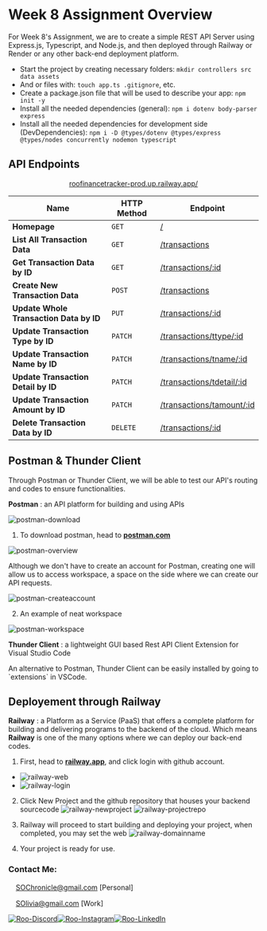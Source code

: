 
# Week 8 Assignment Overview

For Week 8's Assignment, we are to create a simple REST API Server using Express.js, Typescript, and Node.js, and then deployed through Railway or Render or any other back-end deployment platform.

- Start the project by creating necessary folders: `mkdir controllers src data assets`
- And or files with: `touch app.ts .gitignore`, etc.
- Create a package.json file that will be used to describe your app: `npm init -y`
- Install all the needed dependencies (general): `npm i dotenv body-parser express ` 
- Install all the needed dependencies for development side (DevDependencies): `npm i -D @types/dotenv @types/express @types/nodes concurrently nodemon typescript`

## API Endpoints
<p align="center">
<a href="https://roofinancetracker-prod.up.railway.app/">roofinancetracker-prod.up.railway.app/</a>
</p>

| Name  | HTTP Method | Endpoint | 
| ----------- | ----------- | ----------- |
| **Homepage** | `GET` |[/](https://roofinancetracker-prod.up.railway.app/)
| **List All Transaction Data** | `GET` | [/transactions](https://roofinancetracker-prod.up.railway.app/transactions)
| **Get Transaction Data by ID** | `GET` | [/transactions/:id](https://roofinancetracker-prod.up.railway.app/transactions/1) |
| **Create New Transaction Data** | `POST` | [/transactions](https://roofinancetracker-prod.up.railway.app/transactions) |
| **Update Whole Transaction Data by ID** | `PUT` | [/transactions/:id](https://roofinancetracker-prod.up.railway.app/transactions/1) |
| **Update Transaction Type by ID** | `PATCH` | [/transactions/ttype/:id](https://roofinancetracker-prod.up.railway.app/transactions/1) |
| **Update Transaction Name by ID** | `PATCH` | [/transactions/tname/:id](https://roofinancetracker-prod.up.railway.app/transactions/1) |
| **Update Transaction Detail by ID** | `PATCH` | [/transactions/tdetail/:id](https://roofinancetracker-prod.up.railway.app/transactions/1) |
| **Update Transaction Amount by ID** | `PATCH` | [/transactions/tamount/:id](https://roofinancetracker-prod.up.railway.app/transactions/1) |
| **Delete Transaction Data by ID** | `DELETE` | [/transactions/:id](https://roofinancetracker-prod.up.railway.app/transactions/1) |


## Postman & Thunder Client

<p>Through Postman or Thunder Client, we will be able to test our API's routing and codes to ensure 
functionalities.</p> 

**Postman** 
: an API platform for building and using APIs

![postman-download](https://raw.githubusercontent.com/RevoU-FSSE-2/week-8-SherinOlivia/main/readmeImgs/postman-download.webp)

1. To download postman, head to [**postman.com**](https://www.postman.com/downloads/)

![postman-overview](https://raw.githubusercontent.com/RevoU-FSSE-2/week-8-SherinOlivia/main/readmeImgs/postman-overview.webp)

<p>Although we don't have to create an account for Postman, creating one will allow us to access workspace, a space on the side where we can create our API requests.</p>

![postman-createaccount](https://raw.githubusercontent.com/RevoU-FSSE-2/week-8-SherinOlivia/main/readmeImgs/postman-login.webp)

2. An example of neat workspace

![postman-workspace](https://raw.githubusercontent.com/RevoU-FSSE-2/week-8-SherinOlivia/main/readmeImgs/postman-workspace.webp)

**Thunder Client** 
: a lightweight GUI based Rest API Client Extension for Visual Studio Code

<p> An alternative to Postman, Thunder Client can be easily installed by going to `extensions` in VSCode.</p>

## Deployement through Railway

**Railway** 
: a Platform as a Service (PaaS) that offers a complete platform for building and delivering programs to the backend of the cloud. Which means <strong>Railway</strong> is one of the many options where we can deploy our back-end codes.

1. First, head to [**railway.app**](https://railway.app/), and click login with github account.
- ![railway-web](https://raw.githubusercontent.com/RevoU-FSSE-2/week-8-SherinOlivia/main/readmeImgs/railway-website.webp)
- ![railway-login](https://raw.githubusercontent.com/RevoU-FSSE-2/week-8-SherinOlivia/main/readmeImgs/railway-login.webp)

2. Click New Project and the github repository that houses your backend sourcecode
![railway-newproject](https://raw.githubusercontent.com/RevoU-FSSE-2/week-8-SherinOlivia/main/readmeImgs/railway-newproject.webp)
![railway-projectrepo](https://raw.githubusercontent.com/RevoU-FSSE-2/week-8-SherinOlivia/main/readmeImgs/railway-projectrepo.webp)

3. Railway will proceed to start building and deploying your project, when completed, you may set the web
![railway-domainname](https://raw.githubusercontent.com/RevoU-FSSE-2/week-8-SherinOlivia/main/readmeImgs/railway-domainname.webp)

4. Your project is ready for use.
### Contact Me:

<img src="https://raw.githubusercontent.com/RevoU-FSSE-2/week-7-SherinOlivia/3dd7cdf0d5c9fc1828f0dfcac8ef2e9c057902be/assets/gmail-icon.svg" width="15px" background-color="none">[SOChronicle@gmail.com](mailto:SOChronicle@gmail.com) [Personal]

<img src="https://raw.githubusercontent.com/RevoU-FSSE-2/week-7-SherinOlivia/3dd7cdf0d5c9fc1828f0dfcac8ef2e9c057902be/assets/gmail-icon.svg" width="15px" background-color="none">[SOlivia@gmail.com](mailto:SOlivia198@gmail.com) [Work]

[![Roo-Discord](https://raw.githubusercontent.com/RevoU-FSSE-2/week-5-SherinOlivia/bddf1eca3ee3ad82db2f228095d01912bf9c3de6/assets/MDimgs/icons8-discord.svg)](https://discord.com/users/shxdxr#7539)[![Roo-Instagram](https://raw.githubusercontent.com/RevoU-FSSE-2/week-5-SherinOlivia/bddf1eca3ee3ad82db2f228095d01912bf9c3de6/assets/MDimgs/icons8-instagram.svg)](https://instagram.com/shxdxr?igshid=MzRlODBiNWFlZA==)[![Roo-LinkedIn](https://raw.githubusercontent.com/RevoU-FSSE-2/week-5-SherinOlivia/bddf1eca3ee3ad82db2f228095d01912bf9c3de6/assets/MDimgs/icons8-linkedin-circled.svg)](https://www.linkedin.com/in/sherin-olivia-07311127a/)